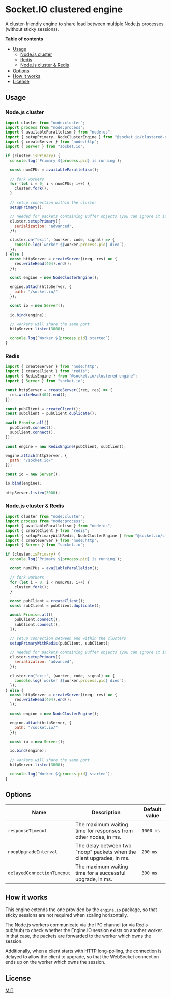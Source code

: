 # Socket.IO clustered engine

A cluster-friendly engine to share load between multiple Node.js processes (without sticky sessions).

**Table of contents**

<!-- TOC -->
  * [Usage](#usage)
    * [Node.js cluster](#nodejs-cluster)
    * [Redis](#redis)
    * [Node.js cluster & Redis](#nodejs-cluster--redis)
  * [Options](#options)
  * [How it works](#how-it-works)
  * [License](#license)
<!-- TOC -->

## Usage

### Node.js cluster

```js
import cluster from "node:cluster";
import process from "node:process";
import { availableParallelism } from "node:os";
import { setupPrimary, NodeClusterEngine } from "@socket.io/clustered-engine";
import { createServer } from "node:http";
import { Server } from "socket.io";

if (cluster.isPrimary) {
  console.log(`Primary ${process.pid} is running`);

  const numCPUs = availableParallelism();

  // fork workers
  for (let i = 0; i < numCPUs; i++) {
    cluster.fork();
  }

  // setup connection within the cluster
  setupPrimary();

  // needed for packets containing Buffer objects (you can ignore it if you only send plaintext objects)
  cluster.setupPrimary({
    serialization: "advanced",
  });

  cluster.on("exit", (worker, code, signal) => {
    console.log(`worker ${worker.process.pid} died`);
  });
} else {
  const httpServer = createServer((req, res) => {
    res.writeHead(404).end();
  });

  const engine = new NodeClusterEngine();

  engine.attach(httpServer, {
    path: "/socket.io/"
  });

  const io = new Server();

  io.bind(engine);

  // workers will share the same port
  httpServer.listen(3000);

  console.log(`Worker ${process.pid} started`);
}
```

### Redis

```js
import { createServer } from "node:http";
import { createClient } from "redis";
import { RedisEngine } from "@socket.io/clustered-engine";
import { Server } from "socket.io";

const httpServer = createServer((req, res) => {
  res.writeHead(404).end();
});

const pubClient = createClient();
const subClient = pubClient.duplicate();

await Promise.all([
  pubClient.connect(),
  subClient.connect(),
]);

const engine = new RedisEngine(pubClient, subClient);

engine.attach(httpServer, {
  path: "/socket.io/"
});

const io = new Server();

io.bind(engine);

httpServer.listen(3000);
```

### Node.js cluster & Redis

```js
import cluster from "node:cluster";
import process from "node:process";
import { availableParallelism } from "node:os";
import { createClient } from "redis";
import { setupPrimaryWithRedis, NodeClusterEngine } from "@socket.io/clustered-engine";
import { createServer } from "node:http";
import { Server } from "socket.io";

if (cluster.isPrimary) {
  console.log(`Primary ${process.pid} is running`);

  const numCPUs = availableParallelism();

  // fork workers
  for (let i = 0; i < numCPUs; i++) {
    cluster.fork();
  }

  const pubClient = createClient();
  const subClient = pubClient.duplicate();

  await Promise.all([
    pubClient.connect(),
    subClient.connect(),
  ]);

  // setup connection between and within the clusters
  setupPrimaryWithRedis(pubClient, subClient);

  // needed for packets containing Buffer objects (you can ignore it if you only send plaintext objects)
  cluster.setupPrimary({
    serialization: "advanced",
  });

  cluster.on("exit", (worker, code, signal) => {
    console.log(`worker ${worker.process.pid} died`);
  });
} else {
  const httpServer = createServer((req, res) => {
    res.writeHead(404).end();
  });

  const engine = new NodeClusterEngine();

  engine.attach(httpServer, {
    path: "/socket.io/"
  });

  const io = new Server();

  io.bind(engine);

  // workers will share the same port
  httpServer.listen(3000);

  console.log(`Worker ${process.pid} started`);
}
```

## Options

| Name                       | Description                                                           | Default value |
|----------------------------|-----------------------------------------------------------------------|---------------|
| `responseTimeout`          | The maximum waiting time for responses from other nodes, in ms.       | `1000 ms`     |
| `noopUpgradeInterval`      | The delay between two "noop" packets when the client upgrades, in ms. | `200 ms`      |
| `delayedConnectionTimeout` | The maximum waiting time for a successful upgrade, in ms.             | `300 ms`      |

## How it works

This engine extends the one provided by the `engine.io` package, so that sticky sessions are not required when scaling horizontally.

The Node.js workers communicate via the IPC channel (or via Redis pub/sub) to check whether the Engine.IO session exists on another worker. In that case, the packets are forwarded to the worker which owns the session.

Additionally, when a client starts with HTTP long-polling, the connection is delayed to allow the client to upgrade, so that the WebSocket connection ends up on the worker which owns the session.

## License

[MIT](LICENSE)
